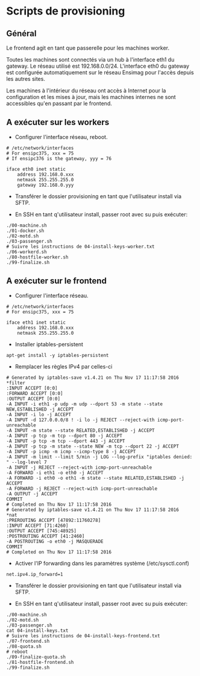 # Scripts de provisioning

## Général

Le frontend agit en tant que passerelle pour les machines worker.

Toutes les machines sont connectés via un hub à l'interface eth1 du gateway. Le réseau utilisé est
192.168.0.0/24. L'interface eth0 du gateway est configurée automatiquement sur le réseau Ensimag
pour l'accès depuis les autres sites.

Les machines à l'intérieur du réseau ont accès à Internet pour la configuration et les mises à jour,
mais les machines internes ne sont accessibles qu'en passant par le frontend.

## A exécuter sur les workers

* Configurer l'interface réseau, reboot.

```
# /etc/network/interfaces
# For ensipc375, xxx = 75
# If ensipc376 is the gateway, yyy = 76

iface eth0 inet static
    address 192.168.0.xxx
    netmask 255.255.255.0
    gateway 192.168.0.yyy
```

* Transférer le dossier provisioning en tant que l'utilisateur install via SFTP.

* En SSH en tant q'utilisateur install, passer root avec su puis exécuter:

```
./00-machine.sh
./01-docker.sh
./02-motd.sh
./03-passenger.sh
# Suivre les instructions de 04-install-keys-worker.txt
./06-workerd.sh
./80-hostfile-worker.sh
./99-finalize.sh
```

## A exécuter sur le frontend

* Configurer l'interface réseau.

```
# /etc/network/interfaces
# For ensipc375, xxx = 75

iface eth1 inet static
    address 192.168.0.xxx
    netmask 255.255.255.0
```

* Installer iptables-persistent

```
apt-get install -y iptables-persistent
```

* Remplacer les règles IPv4 par celles-ci

```
# Generated by iptables-save v1.4.21 on Thu Nov 17 11:17:58 2016
*filter
:INPUT ACCEPT [0:0]
:FORWARD ACCEPT [0:0]
:OUTPUT ACCEPT [0:0]
-A INPUT -i eth1 -p udp -m udp --dport 53 -m state --state NEW,ESTABLISHED -j ACCEPT
-A INPUT -i lo -j ACCEPT
-A INPUT -d 127.0.0.0/8 ! -i lo -j REJECT --reject-with icmp-port-unreachable
-A INPUT -m state --state RELATED,ESTABLISHED -j ACCEPT
-A INPUT -p tcp -m tcp --dport 80 -j ACCEPT
-A INPUT -p tcp -m tcp --dport 443 -j ACCEPT
-A INPUT -p tcp -m state --state NEW -m tcp --dport 22 -j ACCEPT
-A INPUT -p icmp -m icmp --icmp-type 8 -j ACCEPT
-A INPUT -m limit --limit 5/min -j LOG --log-prefix "iptables denied: " --log-level 7
-A INPUT -j REJECT --reject-with icmp-port-unreachable
-A FORWARD -i eth1 -o eth0 -j ACCEPT
-A FORWARD -i eth0 -o eth1 -m state --state RELATED,ESTABLISHED -j ACCEPT
-A FORWARD -j REJECT --reject-with icmp-port-unreachable
-A OUTPUT -j ACCEPT
COMMIT
# Completed on Thu Nov 17 11:17:58 2016
# Generated by iptables-save v1.4.21 on Thu Nov 17 11:17:58 2016
*nat
:PREROUTING ACCEPT [47892:11760278]
:INPUT ACCEPT [71:4260]
:OUTPUT ACCEPT [745:48925]
:POSTROUTING ACCEPT [41:2460]
-A POSTROUTING -o eth0 -j MASQUERADE
COMMIT
# Completed on Thu Nov 17 11:17:58 2016
```

* Activer l'IP forwarding dans les paramètres système (/etc/sysctl.conf)

```
net.ipv4.ip_forward=1
```

* Transférer le dossier provisioning en tant que l'utilisateur install via SFTP.

* En SSH en tant q'utilisateur install, passer root avec su puis exécuter:

```
./00-machine.sh
./02-motd.sh
./03-passenger.sh
cat 04-install-keys.txt
# Suivre les instructions de 04-install-keys-frontend.txt
./07-frontend.sh
./08-quota.sh
# reboot
./09-finalize-quota.sh
./81-hostfile-frontend.sh
./99-finalize.sh
```

